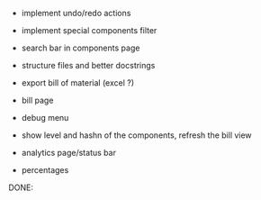 - implement undo/redo actions
- implement special components filter
- search bar in components page

- structure files and better docstrings

- export bill of material (excel ?)
- bill page

- debug menu
- show level and hashn of the components, refresh the bill view

- analytics page/status bar
- percentages

DONE:
